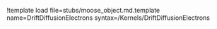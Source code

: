 !template load file=stubs/moose_object.md.template name=DriftDiffusionElectrons syntax=/Kernels/DriftDiffusionElectrons